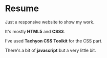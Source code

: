 # Resume

Just a responsive website to show my work.

It's mostly **HTML5** and **CSS3**.

I've used **Tachyon CSS Toolkit** for the CSS part.

There's a bit of **javascript** but a very little bit.
